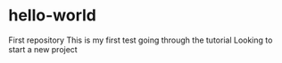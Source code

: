 # hello-world
First repository
This is my first test going through the tutorial
Looking to start a new project
